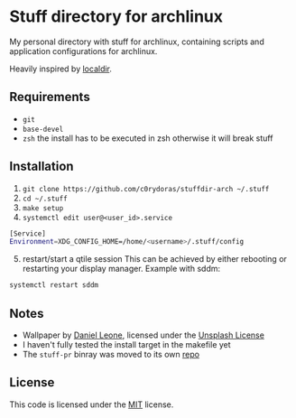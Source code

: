 # Stuff directory for archlinux

My personal directory with stuff for archlinux, containing scripts and application configurations for archlinux.

Heavily inspired by [localdir](https://github.com/ayekat/localdir).

## Requirements

- `git`
- `base-devel`
- `zsh` the install has to be executed in zsh otherwise it will break stuff

## Installation

1. `git clone https://github.com/c0rydoras/stuffdir-arch ~/.stuff`
2. `cd ~/.stuff`
3. `make setup`
4. `systemctl edit user@<user_id>.service`

```bash
[Service]
Environment=XDG_CONFIG_HOME=/home/<username>/.stuff/config
```

5. restart/start a qtile session
   This can be achieved by either rebooting or restarting your display manager.
   Example with sddm:

```bash
systemctl restart sddm
```

## Notes

- Wallpaper by [Daniel Leone](https://unsplash.com/photos/g30P1zcOzXo), licensed under the [Unsplash License](https://unsplash.com/license)
- I haven't fully tested the install target in the makefile yet
- The `stuff-pr` binray was moved to its own [repo](https://github.com/C0rydoras/prx)

## License

This code is licensed under the [MIT](LICENSE) license.
